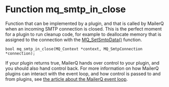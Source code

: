 # Function mq_smtp_in_close

Function that can be implemented by a plugin, and that is called by MailerQ when an incoming SMTP connection is closed. This is the perfect moment for a plugin to run cleanup code, for example to deallocate memory that is assigned to the connection with the [MQ_SetSmtpData()](mq_setsmtpdata) function.

```
bool mq_smtp_in_close(MQ_Context *context, MQ_SmtpConnection *connection);

```

If your plugin returns true, MailerQ hands over control to your plugin, and you should also hand control back. For more information on how MailerQ plugins can interact with the event loop, and how control is passed to and from plugins, see [the article about the MailerQ event loop](eventloop).